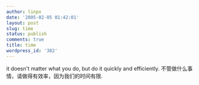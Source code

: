 ```yaml
---
author: linpx
date: '2005-02-05 01:42:01'
layout: post
slug: time
status: publish
comments: true
title: time
wordpress_id: '382'
---
```


it doesn't matter what you do, but do it quickly and efficiently.
不管做什么事情，请做得有效率，因为我们的时间有限.


